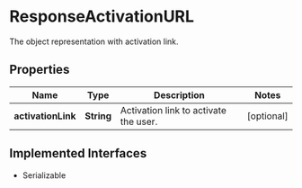 

# ResponseActivationURL

The object representation with activation link.

## Properties

| Name | Type | Description | Notes |
|------------ | ------------- | ------------- | -------------|
|**activationLink** | **String** | Activation link to activate the user. |  [optional] |


## Implemented Interfaces

* Serializable


